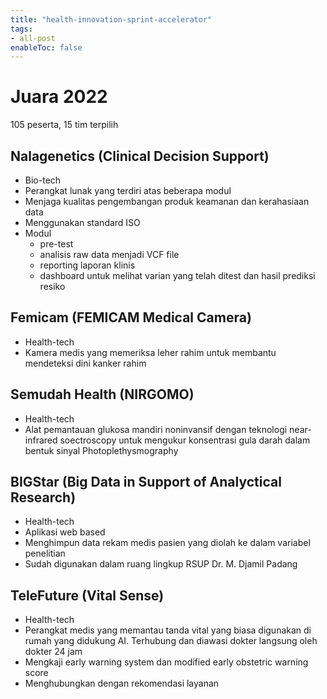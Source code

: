 ```yaml
---
title: "health-innovation-sprint-accelerator"
tags:
- all-post
enableToc: false
---
```


# Juara 2022

105 peserta, 15 tim terpilih

## Nalagenetics (Clinical Decision Support)

- Bio-tech
- Perangkat lunak yang terdiri atas beberapa modul
- Menjaga kualitas pengembangan produk keamanan dan kerahasiaan data
- Menggunakan standard ISO
- Modul
	- pre-test
	- analisis raw data menjadi VCF file
	- reporting laporan klinis
	- dashboard untuk melihat varian yang telah ditest dan hasil prediksi resiko

## Femicam (FEMICAM Medical Camera)

- Health-tech
- Kamera medis yang memeriksa leher rahim untuk membantu mendeteksi dini kanker rahim

## Semudah Health (NIRGOMO)

- Health-tech
- Alat pemantauan glukosa mandiri noninvansif dengan teknologi near-infrared soectroscopy untuk mengukur konsentrasi gula darah dalam bentuk sinyal Photoplethysmography

## BIGStar (Big Data in Support of Analyctical Research)

- Health-tech
- Aplikasi web based
- Menghimpun data rekam medis pasien yang diolah ke dalam variabel penelitian
- Sudah digunakan dalam ruang lingkup RSUP Dr. M. Djamil Padang

## TeleFuture (Vital Sense)

- Health-tech
- Perangkat medis yang memantau tanda vital yang biasa digunakan di rumah yang didukung AI. Terhubung dan diawasi dokter langsung oleh dokter 24 jam
- Mengkaji early warning system dan modified early obstetric warning score
- Menghubungkan dengan rekomendasi layanan
